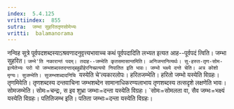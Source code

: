 ```yaml
---
index:  5.4.125
vrittiindex:  855
sutra:  जम्भा सुहरिततृणसोमेभ्यः
vritti:  balamanorama 
---
```


नन्विह सूत्रे पूर्वपदशब्दस्याऽश्रवणादनुवृत्त्यभावाच्च कथं पूर्वपदादिति लभ्यत इत्यत आह--पूर्वपदं त्विति। जम्भा सुहरित। `जम्भे'ति नकारान्तं पदम्। तदाह--जम्भेति कृतसमासान्तमिति। अनिजन्तनित्यर्थः। सु-हरुत-तृण-सोम-इत्येतेभ्यः परो यो जम्भशब्दस्तदन्ताद्बहुव्रीहेरनिच्प्रत्ययो निपातित इति भावः। जम्भो भक्ष्ये दन्ते चेति। अत्र कोशो मृग्यः। सुजम्भेति। सुजम्भशब्दादनिचि `यस्येति चे'त्यकारलोपः। हरितजम्भेति। हरितो जम्भो यस्येति विग्रहः। तृणमिवेति। तृणशब्दस्य दन्तवाचिना जम्भशब्देन सामानाधिकरण्यलाभाय तृणशब्दस्य तत्सदृशे लक्षणेति भावः। सोमजम्भेति। सोमः=चन्द्रः, स इव शुभ्रा जम्भाः=दन्ता यस्येति विग्रहः। `सोमः=सोमलता वा, सैव जम्भः=भक्ष्यं यस्येति विग्रहः। पतितिजम्भ इति। पतिता जम्भाः=दन्ता यस्येति विग्रहः।

